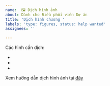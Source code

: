 ```yaml
---
name:  🖼 Dịch hình ảnh
about: Dành cho Điều phối viên Dự án
title: 'Dịch hình chương '
labels: 'type: figures, status: help wanted'
assignees: ''

---
```


Các hình cần dịch:
* [ ](https://github.com/aivivn/d2l-vn/blob/master/img/)
* [ ](https://github.com/aivivn/d2l-vn/blob/master/img/)
* [ ](https://github.com/aivivn/d2l-vn/blob/master/img/)

Xem hướng dẫn dịch hình ảnh tại [đây](https://github.com/aivivn/d2l-vn/blob/master/img/README.md)